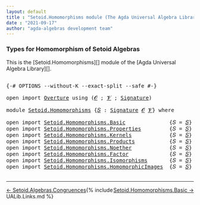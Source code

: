 ```yaml
---
layout: default
title : "Setoid.Homomorphisms module (The Agda Universal Algebra Library)"
date : "2021-09-17"
author: "agda-algebras development team"
---
```


### <a id="types-for-homomorphism-of-setoid-algebras">Types for Homomorphism of Setoid Algebras</a>

This is the [Setoid.Homomorphisms][] module of the [Agda Universal Algebra Library][].

<pre class="Agda">

<a id="365" class="Symbol">{-#</a> <a id="369" class="Keyword">OPTIONS</a> <a id="377" class="Pragma">--without-K</a> <a id="389" class="Pragma">--exact-split</a> <a id="403" class="Pragma">--safe</a> <a id="410" class="Symbol">#-}</a>

<a id="415" class="Keyword">open</a> <a id="420" class="Keyword">import</a> <a id="427" href="Overture.html" class="Module">Overture</a> <a id="436" class="Keyword">using</a> <a id="442" class="Symbol">(</a><a id="443" href="Overture.Signatures.html#648" class="Generalizable">𝓞</a> <a id="445" class="Symbol">;</a> <a id="447" href="Overture.Signatures.html#650" class="Generalizable">𝓥</a> <a id="449" class="Symbol">;</a> <a id="451" href="Overture.Signatures.html#3291" class="Function">Signature</a><a id="460" class="Symbol">)</a>

<a id="463" class="Keyword">module</a> <a id="470" href="Setoid.Homomorphisms.html" class="Module">Setoid.Homomorphisms</a> <a id="491" class="Symbol">{</a><a id="492" href="Setoid.Homomorphisms.html#492" class="Bound">𝑆</a> <a id="494" class="Symbol">:</a> <a id="496" href="Overture.Signatures.html#3291" class="Function">Signature</a> <a id="506" href="Overture.Signatures.html#648" class="Generalizable">𝓞</a> <a id="508" href="Overture.Signatures.html#650" class="Generalizable">𝓥</a><a id="509" class="Symbol">}</a> <a id="511" class="Keyword">where</a>

<a id="518" class="Keyword">open</a> <a id="523" class="Keyword">import</a> <a id="530" href="Setoid.Homomorphisms.Basic.html" class="Module">Setoid.Homomorphisms.Basic</a>              <a id="570" class="Symbol">{</a><a id="571" class="Argument">𝑆</a> <a id="573" class="Symbol">=</a> <a id="575" href="Setoid.Homomorphisms.html#492" class="Bound">𝑆</a><a id="576" class="Symbol">}</a> <a id="578" class="Keyword">public</a>
<a id="585" class="Keyword">open</a> <a id="590" class="Keyword">import</a> <a id="597" href="Setoid.Homomorphisms.Properties.html" class="Module">Setoid.Homomorphisms.Properties</a>         <a id="637" class="Symbol">{</a><a id="638" class="Argument">𝑆</a> <a id="640" class="Symbol">=</a> <a id="642" href="Setoid.Homomorphisms.html#492" class="Bound">𝑆</a><a id="643" class="Symbol">}</a> <a id="645" class="Keyword">public</a>
<a id="652" class="Keyword">open</a> <a id="657" class="Keyword">import</a> <a id="664" href="Setoid.Homomorphisms.Kernels.html" class="Module">Setoid.Homomorphisms.Kernels</a>            <a id="704" class="Symbol">{</a><a id="705" class="Argument">𝑆</a> <a id="707" class="Symbol">=</a> <a id="709" href="Setoid.Homomorphisms.html#492" class="Bound">𝑆</a><a id="710" class="Symbol">}</a> <a id="712" class="Keyword">public</a>
<a id="719" class="Keyword">open</a> <a id="724" class="Keyword">import</a> <a id="731" href="Setoid.Homomorphisms.Products.html" class="Module">Setoid.Homomorphisms.Products</a>           <a id="771" class="Symbol">{</a><a id="772" class="Argument">𝑆</a> <a id="774" class="Symbol">=</a> <a id="776" href="Setoid.Homomorphisms.html#492" class="Bound">𝑆</a><a id="777" class="Symbol">}</a> <a id="779" class="Keyword">public</a>
<a id="786" class="Keyword">open</a> <a id="791" class="Keyword">import</a> <a id="798" href="Setoid.Homomorphisms.Noether.html" class="Module">Setoid.Homomorphisms.Noether</a>            <a id="838" class="Symbol">{</a><a id="839" class="Argument">𝑆</a> <a id="841" class="Symbol">=</a> <a id="843" href="Setoid.Homomorphisms.html#492" class="Bound">𝑆</a><a id="844" class="Symbol">}</a> <a id="846" class="Keyword">public</a>
<a id="853" class="Keyword">open</a> <a id="858" class="Keyword">import</a> <a id="865" href="Setoid.Homomorphisms.Factor.html" class="Module">Setoid.Homomorphisms.Factor</a>             <a id="905" class="Symbol">{</a><a id="906" class="Argument">𝑆</a> <a id="908" class="Symbol">=</a> <a id="910" href="Setoid.Homomorphisms.html#492" class="Bound">𝑆</a><a id="911" class="Symbol">}</a> <a id="913" class="Keyword">public</a>
<a id="920" class="Keyword">open</a> <a id="925" class="Keyword">import</a> <a id="932" href="Setoid.Homomorphisms.Isomorphisms.html" class="Module">Setoid.Homomorphisms.Isomorphisms</a>       <a id="972" class="Symbol">{</a><a id="973" class="Argument">𝑆</a> <a id="975" class="Symbol">=</a> <a id="977" href="Setoid.Homomorphisms.html#492" class="Bound">𝑆</a><a id="978" class="Symbol">}</a> <a id="980" class="Keyword">public</a>
<a id="987" class="Keyword">open</a> <a id="992" class="Keyword">import</a> <a id="999" href="Setoid.Homomorphisms.HomomorphicImages.html" class="Module">Setoid.Homomorphisms.HomomorphicImages</a>  <a id="1039" class="Symbol">{</a><a id="1040" class="Argument">𝑆</a> <a id="1042" class="Symbol">=</a> <a id="1044" href="Setoid.Homomorphisms.html#492" class="Bound">𝑆</a><a id="1045" class="Symbol">}</a> <a id="1047" class="Keyword">public</a>

</pre>

--------------------------------

<span style="float:left;">[← Setoid.Algebras.Congruences](Setoid.Algebras.Congruences.html)</span>
<span style="float:right;">[Setoid.Homomorphisms.Basic →](Setoid.Homomorphisms.Basic.html)</span>

{% include UALib.Links.md %}
